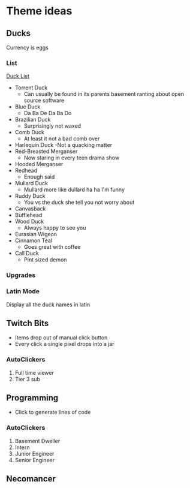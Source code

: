 # Theme ideas

## Ducks
Currency is eggs

### List
[Duck List](https://outforia.com/types-of-ducks/)
- Torrent Duck
  - Can usually be found in its parents basement ranting about open source software
- Blue Duck
  - Da Ba De Da Ba Do
- Brazilian Duck
  - Surprisingly not waxed
- Comb Duck
  - At least it not a bad comb over 
- Harlequin Duck
  -Not a quacking matter
- Red-Breasted Merganser
  - Now staring in every teen drama show
- Hooded Merganser
- Redhead
  - Enough said
- Mullard Duck
  - Mullard more like dullard ha ha I'm funny
- Ruddy Duck
  - You vs the duck she tell you not worry about
- Canvasback
- Bufflehead
- Wood Duck
  - Always happy to see you
- Eurasian Wigeon
- Cinnamon Teal
  - Goes great with coffee
- Call Duck
  - Pint sized demon

### Upgrades
### Latin Mode
Display all the duck names in latin


## Twitch Bits
- Items drop out of manual click button
- Every click a single pixel drops into a jar

### AutoClickers
1. Full time viewer
2. Tier 3 sub

## Programming
- Click to generate lines of code

### AutoClickers
1. Basement Dweller
1. Intern
2. Junior Engineer
3. Senior Engineer

## Necomancer
